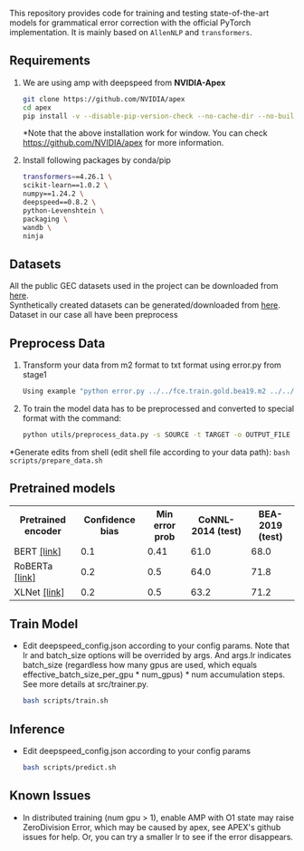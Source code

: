 This repository provides code for training and testing state-of-the-art models for grammatical error correction with the official PyTorch implementation.
It is mainly based on `AllenNLP` and `transformers`.

## Requirements
1. We are using amp with deepspeed from **NVIDIA-Apex**
    ```bash
    git clone https://github.com/NVIDIA/apex
    cd apex
    pip install -v --disable-pip-version-check --no-cache-dir --no-build-isolation ./
    ```
    *Note that the above installation work for window. You can check https://github.com/NVIDIA/apex for more information.

2. Install following packages by conda/pip
    ```bash
    transformers==4.26.1 \
    scikit-learn==1.0.2 \
    numpy==1.24.2 \
    deepspeed==0.8.2 \
    python-Levenshtein \
    packaging \
    wandb \
    ninja
    ```

## Datasets
All the public GEC datasets used in the project can be downloaded from [here](https://www.cl.cam.ac.uk/research/nl/bea2019st/#data).<br>
Synthetically created datasets can be generated/downloaded from [here](https://github.com/awasthiabhijeet/PIE/tree/master/errorify).<br>
Dataset in our case all have been preprocess

## Preprocess Data
1. Transform your data from m2 format to txt format using error.py from stage1
    ```bash
    Using example "python error.py ../../fce.train.gold.bea19.m2 ../../output/train_texts"
    ```
2. To train the model data has to be preprocessed and converted to special format with the command:
    ```bash
    python utils/preprocess_data.py -s SOURCE -t TARGET -o OUTPUT_FILE
    ```
*Generate edits from shell (edit shell file according to your data path):
    ```
    bash scripts/prepare_data.sh
    ```
    
## Pretrained models
<table>
  <tr>
    <th>Pretrained encoder</th>
    <th>Confidence bias</th>
    <th>Min error prob</th>
    <th>CoNNL-2014 (test)</th>
    <th>BEA-2019 (test)</th>
  </tr>
  <tr>
    <td>BERT <a href="https://grammarly-nlp-data-public.s3.amazonaws.com/gector/bert_0_gectorv2.th">[link]</a></td>
    <td>0.1</td>
    <td>0.41</td>
    <td>61.0</td>
    <td>68.0</td>
  </tr>
  <tr>
    <td>RoBERTa <a href="https://grammarly-nlp-data-public.s3.amazonaws.com/gector/roberta_1_gectorv2.th">[link]</a></td>
    <td>0.2</td>
    <td>0.5</td>
    <td>64.0</td>
    <td>71.8</td>
  </tr>
  <tr>
    <td>XLNet <a href="https://grammarly-nlp-data-public.s3.amazonaws.com/gector/xlnet_0_gectorv2.th">[link]</a></td>
    <td>0.2</td>
    <td>0.5</td>
    <td>63.2</td>
    <td>71.2</td>
  </tr>
</table>

## Train Model
- Edit deepspeed_config.json according to your config params. Note that lr and batch_size options will be overrided by args. And args.lr indicates batch_size (regardless how many gpus are used, which equals effective_batch_size_per_gpu * num_gpus) * num accumulation steps. See more details at src/trainer.py.

   ```bash
   bash scripts/train.sh
   ```

## Inference
- Edit deepspeed_config.json according to your config params
    ```bash
    bash scripts/predict.sh
    ```

## Known Issues
- In distributed training (num gpu > 1), enable AMP with O1 state may raise ZeroDivision Error, which may be caused by apex, see APEX's github issues for help. Or, you can try a smaller lr to see if the error disappears.
